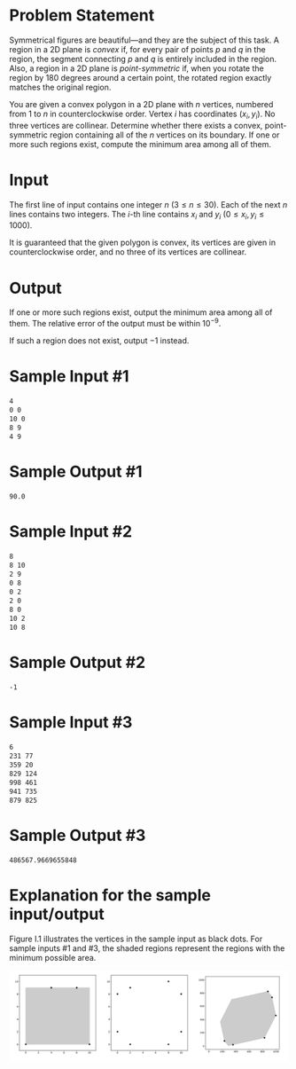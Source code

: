 # Problem Statement

Symmetrical figures are beautiful—and they are the subject of this task. A region in a 2D plane is _convex_ if, for every pair of points $p$ and $q$ in the region, the segment connecting $p$ and $q$ is entirely included in the region. Also, a region in a 2D plane is _point-symmetric_ if, when you rotate the region by 180 degrees around a certain point, the rotated region exactly matches the original region.

You are given a convex polygon in a 2D plane with $n$ vertices, numbered from $1$ to $n$ in counterclockwise order. Vertex $i$ has coordinates $(x_i, y_i)$. No three vertices are collinear. Determine whether there exists a convex, point-symmetric region containing all of the $n$ vertices on its boundary. If one or more such regions exist, compute the minimum area among all of them.

# Input

The first line of input contains one integer $n$ ($3 \leq n \leq 30$). Each of the next $n$ lines contains two integers. The $i$-th line contains $x_i$ and $y_i$ ($0 \leq x_i, y_i \leq 1000$).

It is guaranteed that the given polygon is convex, its vertices are given in counterclockwise order, and no three of its vertices are collinear.

# Output

If one or more such regions exist, output the minimum area among all of them. The relative error of the output must be within $10^{-9}$.

If such a region does not exist, output $-1$ instead.

# Sample Input #1
```
4
0 0
10 0
8 9
4 9
```
# Sample Output #1
```
90.0
```
# Sample Input #2
```
8
8 10
2 9
0 8
0 2
2 0
8 0
10 2
10 8
```
# Sample Output #2
```
-1
```
# Sample Input #3
```
6
231 77
359 20
829 124
998 461
941 735
879 825
```
# Sample Output #3
```
486567.9669655848
```
# Explanation for the sample input/output

Figure I.1 illustrates the vertices in the sample input as black dots. For sample inputs #1 and #3, the shaded regions represent the regions with the minimum possible area.

![Figure I.1: Illustrations of the sample inputs (from left to right).](icpc-apac-2024-symmetric-1.png)
